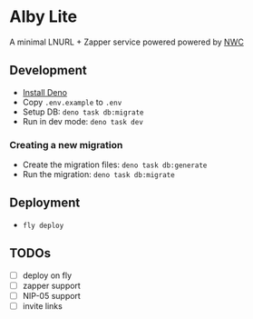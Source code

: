 # Alby Lite

A minimal LNURL + Zapper service powered powered by [NWC](https://nwc.dev)

## Development

- [Install Deno](https://docs.deno.com/runtime/manual/getting_started/installation/)
- Copy `.env.example` to `.env`
- Setup DB: `deno task db:migrate`
- Run in dev mode: `deno task dev`

### Creating a new migration

- Create the migration files: `deno task db:generate`
- Run the migration: `deno task db:migrate`

## Deployment

- `fly deploy`

## TODOs

- [ ] deploy on fly
- [ ] zapper support
- [ ] NIP-05 support
- [ ] invite links
